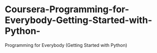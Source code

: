# Coursera-Programming-for-Everybody-Getting-Started-with-Python-
Programming for Everybody (Getting Started with Python)
